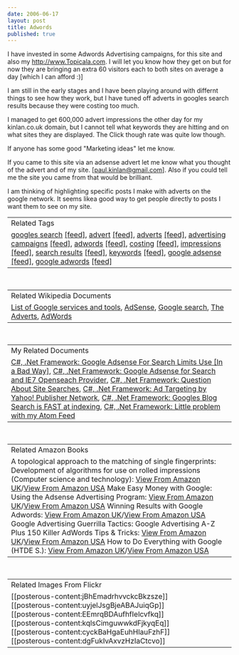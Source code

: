 ```yaml
---
date: 2006-06-17
layout: post
title: Adwords
published: true
---
```

I have invested in some Adwords Advertising campaigns, for this site and also my <a href="http://www.Topicala.com">http://www.Topicala.com</a>.  I will let you know how they get on but for now they are bringing an extra 60 visitors each to both sites on average a day [which I can afford :)]<p />I am still in the early stages and I have been playing around with differnt things to see how they work, but I have tuned off adverts in googles search results because they were costing too much.<p />I managed to get 600,000 advert impressions the other day for my kinlan.co.uk domain, but I cannot tell what keywords they are hitting and on what sites they are displayed.  The Click though rate was quite low though.<p />If anyone has some good "Marketing ideas" let me know.<p />If you came to this site via an adsense advert let me know what you thought of the advert and of my site. [<a href="mailto:paul.kinlan@gmail.com">paul.kinlan@gmail.com</a>].  Also if you could tell me the site you came from that would be brilliant.<p />I am thinking of highlighting specific posts I make with adverts on the google network.  It seems likea good way to get people directly to posts I want them to see on my site.<p /><table class="TechnoratiHead TagHeader">
<tr><td>Related Tags</td></tr>
<tr class="Technorati"><td>
<a href="http://www.kinlan.co.uk/tag/googles%20search" class="Tag" rel="tag">googles search</a> <a href="http://feeds.technorati.com/feed/posts/tag/googles%20search" class="Tag">[feed]</a>, <a href="http://www.kinlan.co.uk/tag/advert" class="Tag" rel="tag">advert</a> <a href="http://feeds.technorati.com/feed/posts/tag/advert" class="Tag">[feed]</a>, <a href="http://www.kinlan.co.uk/tag/adverts" class="Tag" rel="tag">adverts</a> <a href="http://feeds.technorati.com/feed/posts/tag/adverts" class="Tag">[feed]</a>, <a href="http://www.kinlan.co.uk/tag/advertising%20campaigns" class="Tag" rel="tag">advertising campaigns</a> <a href="http://feeds.technorati.com/feed/posts/tag/advertising%20campaigns" class="Tag">[feed]</a>, <a href="http://www.kinlan.co.uk/tag/adwords" class="Tag" rel="tag">adwords</a> <a href="http://feeds.technorati.com/feed/posts/tag/adwords" class="Tag">[feed]</a>, <a href="http://www.kinlan.co.uk/tag/costing" class="Tag" rel="tag">costing</a> <a href="http://feeds.technorati.com/feed/posts/tag/costing" class="Tag">[feed]</a>, <a href="http://www.kinlan.co.uk/tag/impressions" class="Tag" rel="tag">impressions</a> <a href="http://feeds.technorati.com/feed/posts/tag/impressions" class="Tag">[feed]</a>, <a href="http://www.kinlan.co.uk/tag/search%20results" class="Tag" rel="tag">search results</a> <a href="http://feeds.technorati.com/feed/posts/tag/search%20results" class="Tag">[feed]</a>, <a href="http://www.kinlan.co.uk/tag/keywords" class="Tag" rel="tag">keywords</a> <a href="http://feeds.technorati.com/feed/posts/tag/keywords" class="Tag">[feed]</a>, <a href="http://www.kinlan.co.uk/tag/google%20adsense" class="Tag" rel="tag">google adsense</a> <a href="http://feeds.technorati.com/feed/posts/tag/google%20adsense" class="Tag">[feed]</a>, <a href="http://www.kinlan.co.uk/tag/google%20adwords" class="Tag" rel="tag">google adwords</a> <a href="http://feeds.technorati.com/feed/posts/tag/google%20adwords" class="Tag">[feed]</a>
</td></tr>
</table><br /><table class="TechnoratiHead TagHeader">
<tr><td>Related Wikipedia Documents</td></tr>
<tr class="Technorati"><td>
<a href="http://en.wikipedia.org/wiki/List_of_Google_services_and_tools" class="Tag" rel="tag">List of Google services and tools</a>, <a href="http://en.wikipedia.org/wiki/AdSense" class="Tag" rel="tag">AdSense</a>, <a href="http://en.wikipedia.org/wiki/Google_search" class="Tag" rel="tag">Google search</a>, <a href="http://en.wikipedia.org/wiki/The_Adverts" class="Tag" rel="tag">The Adverts</a>, <a href="http://en.wikipedia.org/wiki/AdWords" class="Tag" rel="tag">AdWords</a>
</td></tr>
</table><br /><table class="TechnoratiHead TagHeader">
<tr><td>My Related Documents</td></tr>
<tr class="Technorati"><td>
<a href="http://www.kinlan.co.uk/2006/02/google-adsense-for-search-limits-use.html" class="Tag" rel="tag">C#, .Net Framework: Google Adsense For Search Limits Use [In a Bad Way]</a>, <a href="http://www.kinlan.co.uk/2006/02/google-adsense-for-search-and-ie7.html" class="Tag" rel="tag">C#, .Net Framework: Google Adsense for Search and IE7 Openseach Provider</a>, <a href="http://www.kinlan.co.uk/2005/09/question-about-site-searches.html" class="Tag" rel="tag">C#, .Net Framework: Question About Site Searches</a>, <a href="http://www.kinlan.co.uk/2005/09/ad-targeting-by-yahoo-publisher.html" class="Tag" rel="tag">C#, .Net Framework: Ad Targeting by Yahoo! Publisher Network</a>, <a href="http://www.kinlan.co.uk/2005/10/googles-blog-search-is-fast-at.html" class="Tag" rel="tag">C#, .Net Framework: Googles Blog Search is FAST at indexing</a>, <a href="http://www.kinlan.co.uk/2005/10/little-problem-with-my-atom-feed.html" class="Tag" rel="tag">C#, .Net Framework: Little problem with my Atom Feed</a>
</td></tr>
</table><br /><table class="TechnoratiHead TagHeader">
<tr><td>Related Amazon Books</td></tr>
<tr class="Technorati"><td>A topological approach to the matching of single fingerprints: Development of algorithms for use on rolled impressions (Computer science and technology): <a href="http://www.amazon.co.uk/exec/obidos/redirect?tag=cnetfra-21&amp;link_code=xm2&amp;camp=2025&amp;creative=165953&amp;path=http://www.amazon.co.uk/gp/redirect.html%253fASIN=B0000EHGQ0%2526tag=cnetfra-21%2526lcode=xm2%2526cID=2025%2526ccmID=165953%2526location=/o/ASIN/B0000EHGQ0%25253FSubscriptionId=0CM2PVF6VAHJQKW5G782" class="Tag" rel="tag">View From Amazon UK</a>/<a href="http://www.amazon.com/exec/obidos/redirect?tag=cnetfra-20&amp;link_code=xm2&amp;camp=2025&amp;creative=165953&amp;path=http://www.amazon.com/gp/redirect.html%253fASIN=B0000EHGQ0%2526tag=cnetfra-20%2526lcode=xm2%2526cID=2025%2526ccmID=165953%2526location=/o/ASIN/B0000EHGQ0%25253FSubscriptionId=0CM2PVF6VAHJQKW5G782" class="Tag" rel="tag">View From Amazon USA</a> Make Easy Money with Google: Using the Adsense Advertising Program: <a href="http://www.amazon.co.uk/exec/obidos/redirect?tag=cnetfra-21&amp;link_code=xm2&amp;camp=2025&amp;creative=165953&amp;path=http://www.amazon.co.uk/gp/redirect.html%253fASIN=0321321146%2526tag=cnetfra-21%2526lcode=xm2%2526cID=2025%2526ccmID=165953%2526location=/o/ASIN/0321321146%25253FSubscriptionId=0CM2PVF6VAHJQKW5G782" class="Tag" rel="tag">View From Amazon UK</a>/<a href="http://www.amazon.com/exec/obidos/redirect?tag=cnetfra-20&amp;link_code=xm2&amp;camp=2025&amp;creative=165953&amp;path=http://www.amazon.com/gp/redirect.html%253fASIN=0321321146%2526tag=cnetfra-20%2526lcode=xm2%2526cID=2025%2526ccmID=165953%2526location=/o/ASIN/0321321146%25253FSubscriptionId=0CM2PVF6VAHJQKW5G782" class="Tag" rel="tag">View From Amazon USA</a> Winning Results with Google Adwords: <a href="http://www.amazon.co.uk/exec/obidos/redirect?tag=cnetfra-21&amp;link_code=xm2&amp;camp=2025&amp;creative=165953&amp;path=http://www.amazon.co.uk/gp/redirect.html%253fASIN=0072257024%2526tag=cnetfra-21%2526lcode=xm2%2526cID=2025%2526ccmID=165953%2526location=/o/ASIN/0072257024%25253FSubscriptionId=0CM2PVF6VAHJQKW5G782" class="Tag" rel="tag">View From Amazon UK</a>/<a href="http://www.amazon.com/exec/obidos/redirect?tag=cnetfra-20&amp;link_code=xm2&amp;camp=2025&amp;creative=165953&amp;path=http://www.amazon.com/gp/redirect.html%253fASIN=0072257024%2526tag=cnetfra-20%2526lcode=xm2%2526cID=2025%2526ccmID=165953%2526location=/o/ASIN/0072257024%25253FSubscriptionId=0CM2PVF6VAHJQKW5G782" class="Tag" rel="tag">View From Amazon USA</a> Google Advertising Guerrilla Tactics: Google Advertising A-Z Plus 150 Killer AdWords Tips &amp; Tricks: <a href="http://www.amazon.co.uk/exec/obidos/redirect?tag=cnetfra-21&amp;link_code=xm2&amp;camp=2025&amp;creative=165953&amp;path=http://www.amazon.co.uk/gp/redirect.html%253fASIN=1933747013%2526tag=cnetfra-21%2526lcode=xm2%2526cID=2025%2526ccmID=165953%2526location=/o/ASIN/1933747013%25253FSubscriptionId=0CM2PVF6VAHJQKW5G782" class="Tag" rel="tag">View From Amazon UK</a>/<a href="http://www.amazon.com/exec/obidos/redirect?tag=cnetfra-20&amp;link_code=xm2&amp;camp=2025&amp;creative=165953&amp;path=http://www.amazon.com/gp/redirect.html%253fASIN=1933747013%2526tag=cnetfra-20%2526lcode=xm2%2526cID=2025%2526ccmID=165953%2526location=/o/ASIN/1933747013%25253FSubscriptionId=0CM2PVF6VAHJQKW5G782" class="Tag" rel="tag">View From Amazon USA</a> How to Do Everything with Google (HTDE S.): <a href="http://www.amazon.co.uk/exec/obidos/redirect?tag=cnetfra-21&amp;link_code=xm2&amp;camp=2025&amp;creative=165953&amp;path=http://www.amazon.co.uk/gp/redirect.html%253fASIN=0072231742%2526tag=cnetfra-21%2526lcode=xm2%2526cID=2025%2526ccmID=165953%2526location=/o/ASIN/0072231742%25253FSubscriptionId=0CM2PVF6VAHJQKW5G782" class="Tag" rel="tag">View From Amazon UK</a>/<a href="http://www.amazon.com/exec/obidos/redirect?tag=cnetfra-20&amp;link_code=xm2&amp;camp=2025&amp;creative=165953&amp;path=http://www.amazon.com/gp/redirect.html%253fASIN=0072231742%2526tag=cnetfra-20%2526lcode=xm2%2526cID=2025%2526ccmID=165953%2526location=/o/ASIN/0072231742%25253FSubscriptionId=0CM2PVF6VAHJQKW5G782" class="Tag" rel="tag">View From Amazon USA</a>
</td></tr>
</table><br /><table class="TechnoratiHead TagHeader">
<tr><td>Related Images From Flickr</td></tr>
<tr class="Technorati"><td>
<span style="float: left;">[[posterous-content:jBhEmadrhvvckcBkzsze]]</span><span style="float: left;">[[posterous-content:uyjelJsgBjeABAJuiqGp]]</span><span style="float: left;">[[posterous-content:EEmrqBDAufhfIelcvfkq]]</span><span style="float: left;">[[posterous-content:kqlsCimguwwkdFjkyqEq]]</span><span style="float: left;">[[posterous-content:cyckBaHgaEuhHlauFzhF]]</span><span style="float: left;">[[posterous-content:dgFukIvAxvzHzIaCtcvo]]</span>
</td></tr>
</table><div class="blogger-post-footer"><img class="posterous_download_image" src="https://blogger.googleusercontent.com/tracker/8109338-115053229831319421?l=www.kinlan.co.uk%2Findex.html" height="1" alt="" width="1" /></div>

